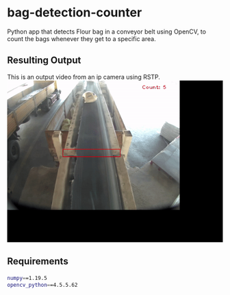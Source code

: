 # bag-detection-counter
Python app that detects Flour bag in a conveyor belt using OpenCV, to count the bags whenever they get to a specific area. 

## Resulting Output
This is an output video from an ip camera using RSTP. 
![output gif](src/output.gif)

## Requirements 
```bash
numpy==1.19.5
opencv_python==4.5.5.62
```
